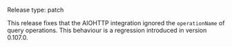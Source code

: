 Release type: patch

This release fixes that the AIOHTTP integration ignored the `operationName` of query
operations. This behaviour is a regression introduced in version 0.107.0.
